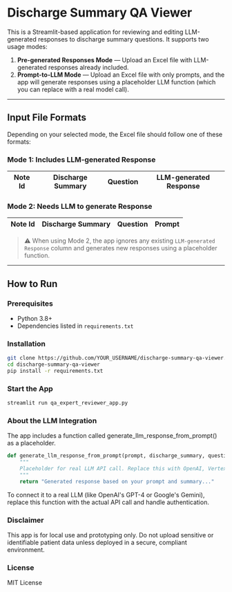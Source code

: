 # Discharge Summary QA Viewer

This is a Streamlit-based application for reviewing and editing LLM-generated responses to discharge summary questions. It supports two usage modes:

1. **Pre-generated Responses Mode** — Upload an Excel file with LLM-generated responses already included.
2. **Prompt-to-LLM Mode** — Upload an Excel file with only prompts, and the app will generate responses using a placeholder LLM function (which you can replace with a real model call).

---

## Input File Formats

Depending on your selected mode, the Excel file should follow one of these formats:

### Mode 1: Includes LLM-generated Response
| Note Id | Discharge Summary | Question | LLM-generated Response |
|---------|--------------------|----------|-------------------------|

### Mode 2: Needs LLM to generate Response
| Note Id | Discharge Summary | Question | Prompt |
|---------|--------------------|----------|--------|

> ⚠️ When using Mode 2, the app ignores any existing `LLM-generated Response` column and generates new responses using a placeholder function.

---

## How to Run

### Prerequisites

- Python 3.8+
- Dependencies listed in `requirements.txt`

### Installation

```bash
git clone https://github.com/YOUR_USERNAME/discharge-summary-qa-viewer.git
cd discharge-summary-qa-viewer
pip install -r requirements.txt
```

### Start the App
```bash
streamlit run qa_expert_reviewer_app.py
```

### About the LLM Integration

The app includes a function called generate_llm_response_from_prompt() as a placeholder.
```python
def generate_llm_response_from_prompt(prompt, discharge_summary, question):
    """
    Placeholder for real LLM API call. Replace this with OpenAI, Vertex AI, Claude, etc.
    """
    return "Generated response based on your prompt and summary..."
```

To connect it to a real LLM (like OpenAI's GPT-4 or Google's Gemini), replace this function with the actual API call and handle authentication.


### Disclaimer

This app is for local use and prototyping only. Do not upload sensitive or identifiable patient data unless deployed in a secure, compliant environment.


### License

MIT License